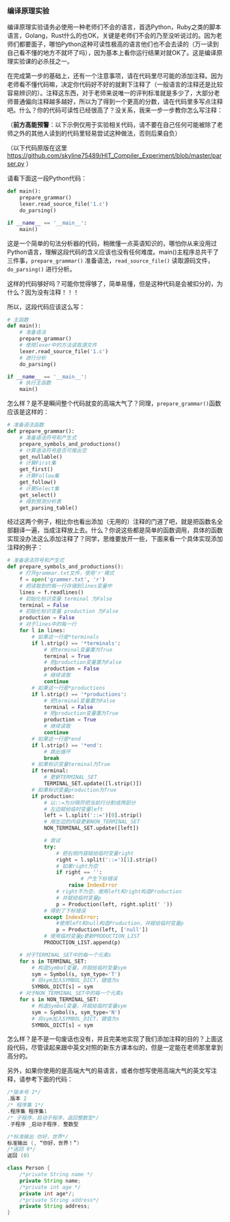 ### 编译原理实验

编译原理实验请务必使用一种老师们不会的语言，首选Python，Ruby之类的脚本语言，Golang，Rust什么的也OK，关键是老师们不会的乃至没听说过的。因为老师们都要面子，哪怕Python这种可读性极高的语言他们也不会去读的（万一读到自己看不懂的地方不就坏了吗），因为基本上看你运行结果对就OK了。这是编译原理实验课的必杀技之一。

在完成第一步的基础上，还有一个注意事项，请在代码里尽可能的添加注释。因为老师看不懂代码嘛，决定你代码好不好的就剩下注释了（一般语言的注释还是比较容易辨识的）。注释这东西，对于老师来说唯一的评判标准就是多少了，大部分老师普通偏向注释越多越好，所以为了得到一个更高的分数，请在代码里多写点注释吧。什么？你的代码可读性已经很高了？没关系，我来一步一步教你怎么写注释：

（**前方高能预警**：以下示例仅用于实验相关代码，请不要在自己任何可能被除了老师之外的其他人读到的代码里轻易尝试这种做法，否则后果自负）

（以下代码原版在这里 https://github.com/skyline75489/HIT_Compiler_Experiment/blob/master/parser.py ）

请看下面这一段Python代码：

```python
def main():
	prepare_grammar()
   	lexer.read_source_file('1.c')
   	do_parsing()

if __name__ == '__main__':
	main()
```

这是一个简单的句法分析器的代码，稍微懂一点英语知识的，哪怕你从来没用过Python语言，理解这段代码的含义应该也没有任何难度。main()主程序总共干了三件事，```prepare_grammar()``` 准备语法，```read_source_file()``` 读取源码文件，```do_parsing()``` 进行分析。

这样的代码够好吗？可能你觉得够了，简单易懂，但是这种代码是会被扣分的，为什么？因为没有注释！！！

所以，这段代码应该这么写：

```python
# 主函数
def main():
	# 准备语法
	prepare_grammar()
	# 使用lexer中的方法读取源文件
   	lexer.read_source_file('1.c')
   	# 进行分析
   	do_parsing()

if __name__ == '__main__':
	# 执行主函数
	main()
```

怎么样？是不是瞬间整个代码就变的高端大气了？同理，```prepare_grammar()```函数应该是这样的：

```python
# 准备语法函数
def prepare_grammar():
	# 准备语法符号和产生式
    prepare_symbols_and_productions()
    # 计算语法符号是否可推出空
    get_nullable()
    # 计算First集
    get_first()
    # 计算Follow集
    get_follow()
    # 计算Select集
    get_select()
    # 得到预测分析表
    get_parsing_table()
```

经过这两个例子，相比你也看出添加（无用的）注释的门道了吧，就是把函数名全部翻译一遍，当成注释放上去。什么？你说这些都是简单的函数调用，具体的函数实现没办法这么添加注释了？同学，思维要放开一些，下面来看一个具体实现添加注释的例子：

```python
# 准备语法符号和产生式
def prepare_symbols_and_productions():
	# 打开grammar.txt文件，使用'r'模式
    f = open('grammer.txt', 'r')
    # 把读取到的每一行存储到lines变量中
    lines = f.readlines()
    # 初始化标识变量 terminal 为False
    terminal = False
    # 初始化标识变量 production 为False
    production = False
    # 对于lines中的每一行
    for l in lines:
    	# 如果这一行是*terminals
        if l.strip() == '*terminals':
        	# 把terminal变量置为True
            terminal = True
            # 把production变量置为False
            production = False
            # 继续读取
            continue
        # 如果这一行是*productions
        if l.strip() == '*productions':
        	# 把terminal变量置为False
            terminal = False
            # 把production变量置为True
            production = True
            # 继续读取
            continue
        # 如果这一行是*end
        if l.strip() == '*end':
        	# 跳出循环
            break
        # 如果标识变量terminal为True
        if terminal:
        	# 更新TERMINAL_SET
            TERMINAL_SET.update([l.strip()])
        # 如果标识变量production为True
        if production:
            # 以::=为分隔符把当前行分割成两部分
            # 左边赋给临时变量left
            left = l.split('::=')[0].strip()
            # 用左边的内容更新NON_TERMINAL_SET
            NON_TERMINAL_SET.update([left])

		    # 尝试
            try:
            	# 把右侧内容赋给临时变量right
                right = l.split('::=')[1].strip()
                # 如果right为空
                if right == '':
                		# 产生下标错误
                    raise IndexError
                # right不为空，使用left和right构造Production
                # 并赋给临时变量p
                p = Production(left, right.split(' '))
            # 得到了下标错误
            except IndexError:
            	#使用left和null构造Production，并赋给临时变量p
                p = Production(left, ['null'])
			# 使用临时变量p更新PRODUCTION_LIST
            PRODUCTION_LIST.append(p)

	# 对于TERMINAL_SET中的每一个元素s
    for s in TERMINAL_SET:
    	# 构造Symbol变量，并赋给临时变量sym
        sym = Symbol(s, sym_type='T')
        # 将sym加入SYMBOL_DICT，键值为s 
        SYMBOL_DICT[s] = sym
	# 对于NON_TERMINAL_SET中的每一个元素s
    for s in NON_TERMINAL_SET:
        # 构造Symbol变量，并赋给临时变量sym
        sym = Symbol(s, sym_type='N')
        # 将sym加入SYMBOL_DICT，键值为s 
        SYMBOL_DICT[s] = sym
```

怎么样？是不是一句废话也没有，并且完美地实现了我们添加注释的目的？上面这段代码，尽管读起来跟中英文对照的新东方课本似的，但是一定能在老师那里拿到高分的。

另外，如果你使用的是高端大气的易语言，或者你想写使用高端大气的英文写注释，请参考下面的代码：

```c
/*版本号 2*/
.版本 2
/* 程序集 1*/
.程序集 程序集1
/* 子程序，启动子程序，返回整数型*/
.子程序 _启动子程序, 整数型

/*标准输出 你好，世界*/
标准输出 (, “你好，世界！”)
/*返回 0*/
返回 (0)
```

```java
class Person {
	/*private String name */
	private String name;
	/*private int age */
	private int age*/;
	/*private String address*/
	private String address;
}
```